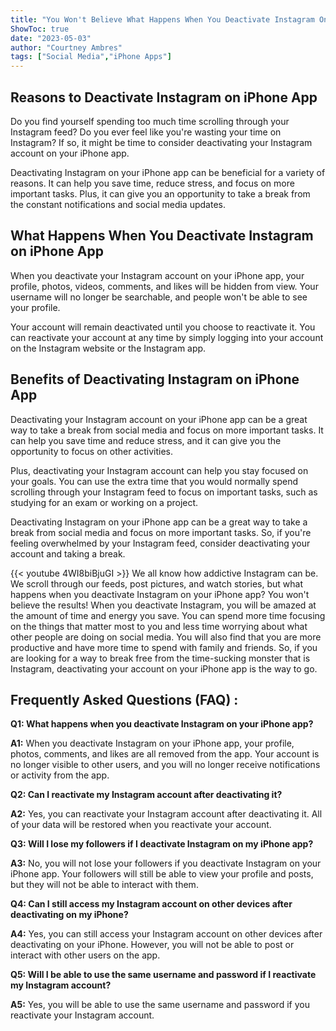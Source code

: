 ```yaml
---
title: "You Won't Believe What Happens When You Deactivate Instagram On Your iPhone App!"
ShowToc: true 
date: "2023-05-03"
author: "Courtney Ambres" 
tags: ["Social Media","iPhone Apps"]
---
```

## Reasons to Deactivate Instagram on iPhone App

Do you find yourself spending too much time scrolling through your Instagram feed? Do you ever feel like you're wasting your time on Instagram? If so, it might be time to consider deactivating your Instagram account on your iPhone app. 

Deactivating Instagram on your iPhone app can be beneficial for a variety of reasons. It can help you save time, reduce stress, and focus on more important tasks. Plus, it can give you an opportunity to take a break from the constant notifications and social media updates. 

## What Happens When You Deactivate Instagram on iPhone App

When you deactivate your Instagram account on your iPhone app, your profile, photos, videos, comments, and likes will be hidden from view. Your username will no longer be searchable, and people won't be able to see your profile. 

Your account will remain deactivated until you choose to reactivate it. You can reactivate your account at any time by simply logging into your account on the Instagram website or the Instagram app. 

## Benefits of Deactivating Instagram on iPhone App

Deactivating your Instagram account on your iPhone app can be a great way to take a break from social media and focus on more important tasks. It can help you save time and reduce stress, and it can give you the opportunity to focus on other activities. 

Plus, deactivating your Instagram account can help you stay focused on your goals. You can use the extra time that you would normally spend scrolling through your Instagram feed to focus on important tasks, such as studying for an exam or working on a project. 

Deactivating Instagram on your iPhone app can be a great way to take a break from social media and focus on more important tasks. So, if you're feeling overwhelmed by your Instagram feed, consider deactivating your account and taking a break.

{{< youtube 4WI8biBjuGI >}} 
We all know how addictive Instagram can be. We scroll through our feeds, post pictures, and watch stories, but what happens when you deactivate Instagram on your iPhone app? You won't believe the results! When you deactivate Instagram, you will be amazed at the amount of time and energy you save. You can spend more time focusing on the things that matter most to you and less time worrying about what other people are doing on social media. You will also find that you are more productive and have more time to spend with family and friends. So, if you are looking for a way to break free from the time-sucking monster that is Instagram, deactivating your account on your iPhone app is the way to go.

## Frequently Asked Questions (FAQ) :
**Q1: What happens when you deactivate Instagram on your iPhone app?**

**A1:** When you deactivate Instagram on your iPhone app, your profile, photos, comments, and likes are all removed from the app. Your account is no longer visible to other users, and you will no longer receive notifications or activity from the app.

**Q2: Can I reactivate my Instagram account after deactivating it?**

**A2:** Yes, you can reactivate your Instagram account after deactivating it. All of your data will be restored when you reactivate your account.

**Q3: Will I lose my followers if I deactivate Instagram on my iPhone app?**

**A3:** No, you will not lose your followers if you deactivate Instagram on your iPhone app. Your followers will still be able to view your profile and posts, but they will not be able to interact with them.

**Q4: Can I still access my Instagram account on other devices after deactivating on my iPhone?**

**A4:** Yes, you can still access your Instagram account on other devices after deactivating on your iPhone. However, you will not be able to post or interact with other users on the app.

**Q5: Will I be able to use the same username and password if I reactivate my Instagram account?**

**A5:** Yes, you will be able to use the same username and password if you reactivate your Instagram account.


